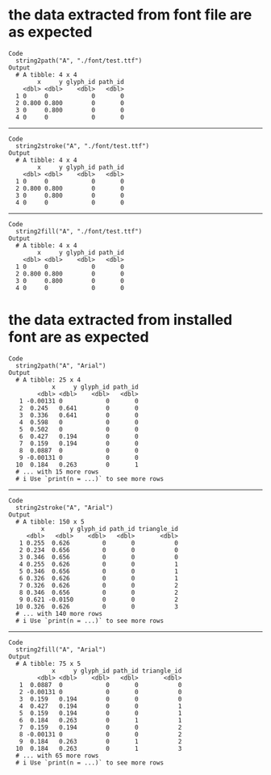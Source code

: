 # the data extracted from font file are as expected

    Code
      string2path("A", "./font/test.ttf")
    Output
      # A tibble: 4 x 4
            x     y glyph_id path_id
        <dbl> <dbl>    <dbl>   <dbl>
      1 0     0            0       0
      2 0.800 0.800        0       0
      3 0     0.800        0       0
      4 0     0            0       0

---

    Code
      string2stroke("A", "./font/test.ttf")
    Output
      # A tibble: 4 x 4
            x     y glyph_id path_id
        <dbl> <dbl>    <dbl>   <dbl>
      1 0     0            0       0
      2 0.800 0.800        0       0
      3 0     0.800        0       0
      4 0     0            0       0

---

    Code
      string2fill("A", "./font/test.ttf")
    Output
      # A tibble: 4 x 4
            x     y glyph_id path_id
        <dbl> <dbl>    <dbl>   <dbl>
      1 0     0            0       0
      2 0.800 0.800        0       0
      3 0     0.800        0       0
      4 0     0            0       0

# the data extracted from installed font are as expected

    Code
      string2path("A", "Arial")
    Output
      # A tibble: 25 x 4
                x     y glyph_id path_id
            <dbl> <dbl>    <dbl>   <dbl>
       1 -0.00131 0            0       0
       2  0.245   0.641        0       0
       3  0.336   0.641        0       0
       4  0.598   0            0       0
       5  0.502   0            0       0
       6  0.427   0.194        0       0
       7  0.159   0.194        0       0
       8  0.0887  0            0       0
       9 -0.00131 0            0       0
      10  0.184   0.263        0       1
      # ... with 15 more rows
      # i Use `print(n = ...)` to see more rows

---

    Code
      string2stroke("A", "Arial")
    Output
      # A tibble: 150 x 5
             x       y glyph_id path_id triangle_id
         <dbl>   <dbl>    <dbl>   <dbl>       <dbl>
       1 0.255  0.626         0       0           0
       2 0.234  0.656         0       0           0
       3 0.346  0.656         0       0           0
       4 0.255  0.626         0       0           1
       5 0.346  0.656         0       0           1
       6 0.326  0.626         0       0           1
       7 0.326  0.626         0       0           2
       8 0.346  0.656         0       0           2
       9 0.621 -0.0150        0       0           2
      10 0.326  0.626         0       0           3
      # ... with 140 more rows
      # i Use `print(n = ...)` to see more rows

---

    Code
      string2fill("A", "Arial")
    Output
      # A tibble: 75 x 5
                x     y glyph_id path_id triangle_id
            <dbl> <dbl>    <dbl>   <dbl>       <dbl>
       1  0.0887  0            0       0           0
       2 -0.00131 0            0       0           0
       3  0.159   0.194        0       0           0
       4  0.427   0.194        0       0           1
       5  0.159   0.194        0       0           1
       6  0.184   0.263        0       1           1
       7  0.159   0.194        0       0           2
       8 -0.00131 0            0       0           2
       9  0.184   0.263        0       1           2
      10  0.184   0.263        0       1           3
      # ... with 65 more rows
      # i Use `print(n = ...)` to see more rows

